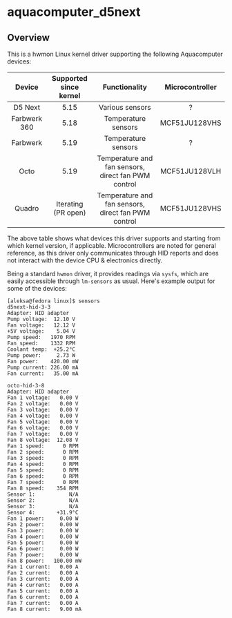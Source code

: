# aquacomputer_d5next

## Overview

This is a hwmon Linux kernel driver supporting the following Aquacomputer devices:

|    Device    | Supported since kernel |                    Functionality                    | Microcontroller |
| :----------: | :--------------------: | :-------------------------------------------------: | :-------------: |
|   D5 Next    |          5.15          |                   Various sensors                   |        ?        |
| Farbwerk 360 |          5.18          |                 Temperature sensors                 |  MCF51JU128VHS  |
|   Farbwerk   |          5.19          |                 Temperature sensors                 |        ?        |
|     Octo     |          5.19          | Temperature and fan sensors, direct fan PWM control |  MCF51JU128VLH  |
|    Quadro    |  Iterating (PR open)   | Temperature and fan sensors, direct fan PWM control |  MCF51JU128VHS  |

The above table shows what devices this driver supports and starting from which kernel version, if applicable. Microcontrollers are noted for general reference, as this driver only communicates through HID reports and does not interact with the device CPU & electronics directly.

Being a standard `hwmon` driver, it provides readings via `sysfs`, which are easily accessible through `lm-sensors` as usual. Here's example output for some of the devices:

```shell
[aleksa@fedora linux]$ sensors
d5next-hid-3-3
Adapter: HID adapter
Pump voltage:  12.10 V
Fan voltage:   12.12 V
+5V voltage:    5.04 V
Pump speed:   1970 RPM
Fan speed:    1332 RPM
Coolant temp:  +25.2°C
Pump power:     2.73 W
Fan power:    420.00 mW
Pump current: 226.00 mA
Fan current:   35.00 mA

octo-hid-3-8
Adapter: HID adapter
Fan 1 voltage:   0.00 V  
Fan 2 voltage:   0.00 V  
Fan 3 voltage:   0.00 V  
Fan 4 voltage:   0.00 V  
Fan 5 voltage:   0.00 V  
Fan 6 voltage:   0.00 V  
Fan 7 voltage:   0.00 V  
Fan 8 voltage:  12.08 V  
Fan 1 speed:      0 RPM
Fan 2 speed:      0 RPM
Fan 3 speed:      0 RPM
Fan 4 speed:      0 RPM
Fan 5 speed:      0 RPM
Fan 6 speed:      0 RPM
Fan 7 speed:      0 RPM
Fan 8 speed:    354 RPM
Sensor 1:           N/A  
Sensor 2:           N/A  
Sensor 3:           N/A  
Sensor 4:       +31.9°C  
Fan 1 power:     0.00 W  
Fan 2 power:     0.00 W  
Fan 3 power:     0.00 W  
Fan 4 power:     0.00 W  
Fan 5 power:     0.00 W  
Fan 6 power:     0.00 W  
Fan 7 power:     0.00 W  
Fan 8 power:   100.00 mW 
Fan 1 current:   0.00 A  
Fan 2 current:   0.00 A  
Fan 3 current:   0.00 A  
Fan 4 current:   0.00 A  
Fan 5 current:   0.00 A  
Fan 6 current:   0.00 A  
Fan 7 current:   0.00 A  
Fan 8 current:   9.00 mA 
```
